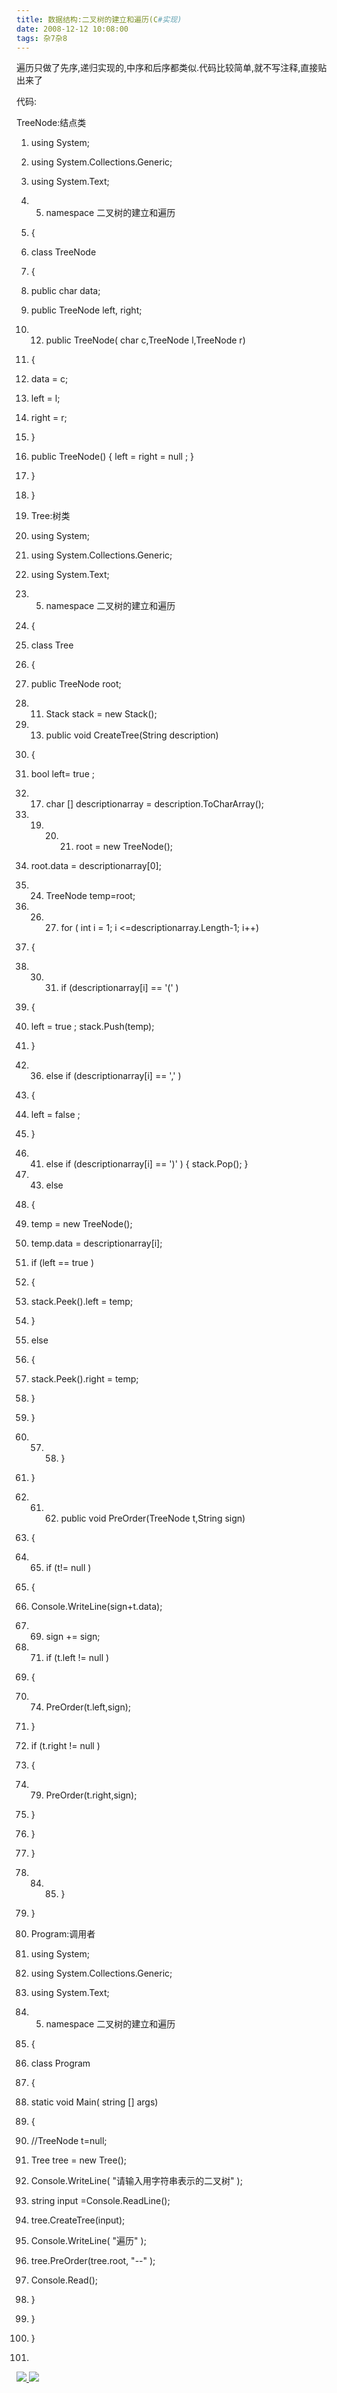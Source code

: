 ```yaml
---
title: 数据结构:二叉树的建立和遍历(C#实现)
date: 2008-12-12 10:08:00
tags: 杂7杂8
---
```

遍历只做了先序,递归实现的,中序和后序都类似.代码比较简单,就不写注释,直接贴出来了

代码:

TreeNode:结点类

  1. using  System; 
  2. using  System.Collections.Generic; 
  3. using  System.Text; 
  4.   5. namespace  二叉树的建立和遍历 
  6. { 
  7. class  TreeNode 
  8. { 
  9. public  char  data; 
  10. public  TreeNode left, right; 
  11.   12. public  TreeNode(  char  c,TreeNode l,TreeNode r) 
  13. { 
  14. data = c; 
  15. left = l; 
  16. right = r; 
  17. } 
  18. public  TreeNode() { left = right =  null  ; } 
  19. } 
  20. } 
  21. Tree:树类 

  1. using  System; 
  2. using  System.Collections.Generic; 
  3. using  System.Text; 
  4.   5. namespace  二叉树的建立和遍历 
  6. { 
  7. class  Tree 
  8. { 
  9. public  TreeNode root; 
  10.   11. Stack<TreeNode> stack =  new  Stack<TreeNode>(); 
  12.   13. public  void  CreateTree(String description) 
  14. { 
  15. bool  left=  true  ; 
  16.   17. char  [] descriptionarray = description.ToCharArray(); 
  18.   19.   20.   21. root =  new  TreeNode(); 
  22. root.data = descriptionarray[0]; 
  23.   24. TreeNode temp=root; 
  25.   26.   27. for  (  int  i = 1; i <=descriptionarray.Length-1; i++) 
  28. { 
  29.   30.   31. if  (descriptionarray[i] ==  '('  ) 
  32. { 
  33. left =  true  ; stack.Push(temp); 
  34. } 
  35.   36. else  if  (descriptionarray[i] ==  ','  ) 
  37. { 
  38. left =  false  ; 
  39. } 
  40.   41. else  if  (descriptionarray[i] ==  ')'  ) { stack.Pop(); } 
  42.   43. else 
  44. { 
  45. temp =  new  TreeNode(); 
  46. temp.data = descriptionarray[i]; 
  47. if  (left ==  true  ) 
  48. { 
  49. stack.Peek().left = temp; 
  50. } 
  51. else 
  52. { 
  53. stack.Peek().right = temp; 
  54. } 
  55. } 
  56.   57.   58. } 
  59. } 
  60.   61.   62. public  void  PreOrder(TreeNode t,String sign) 
  63. { 
  64.   65. if  (t!=  null  ) 
  66. { 
  67. Console.WriteLine(sign+t.data); 
  68.   69. sign += sign; 
  70.   71. if  (t.left !=  null  ) 
  72. { 
  73.   74. PreOrder(t.left,sign); 
  75. } 
  76. if  (t.right !=  null  ) 
  77. { 
  78.   79. PreOrder(t.right,sign); 
  80. } 
  81. } 
  82. } 
  83.   84.   85. } 
  86. } 
  87. Program:调用者 

  1. using  System; 
  2. using  System.Collections.Generic; 
  3. using  System.Text; 
  4.   5. namespace  二叉树的建立和遍历 
  6. { 
  7. class  Program 
  8. { 
  9. static  void  Main(  string  [] args) 
  10. { 
  11. //TreeNode t=null; 
  12. Tree tree =  new  Tree(); 
  13. Console.WriteLine(  "请输入用字符串表示的二叉树"  ); 
  14. string  input =Console.ReadLine(); 
  15. tree.CreateTree(input); 
  16. Console.WriteLine(  "遍历"  ); 
  17. tree.PreOrder(tree.root,  "--"  ); 
  18. Console.Read(); 
  19. } 
  20. } 
  21. } 
  22. 

[ ![](https://profile.csdnimg.cn/5/2/5/3_cuipengfei1)
![](https://g.csdnimg.cn/static/user-reg-year/1x/11.png)
](https://blog.csdn.net/cuipengfei1)





